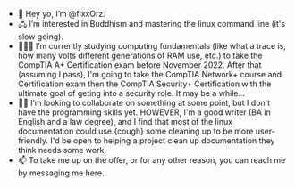 - 👋 Hey yo, I’m @fixxOrz.
- 🖧 I’m interested in Buddhism and mastering the linux command line (it's slow going).
- 👨🏻‍🎓 I’m currently studying computing fundamentals (like what a trace is, how many volts different generations of RAM use, etc.) to take the CompTIA A+
Certification exam before November 2022. After that (assuming I pass), I'm going to take the CompTIA Network+ course and Certification exam then the CompTIA
Security+ Certification with the ultimate goal of geting into a security role. It may be a while...
- ✍🏻 I’m looking to collaborate on something at some point, but I don't have the programming skills yet. HOWEVER, I'm a good writer (BA in English and a law
degree), and I find that most of the linux documentation could use {cough} some cleaning up to be more user-friendly. I'd be open to helping a project
clean up documentation they think needs some work.
- 📫 To take me up on the offer, or for any other reason, you can reach me by messaging me here.

<!---
fixxOrz/fixxOrz is a ✨ special ✨ repository because its `README.md` (this file) appears on your GitHub profile.
You can click the Preview link to take a look at your changes.
--->
